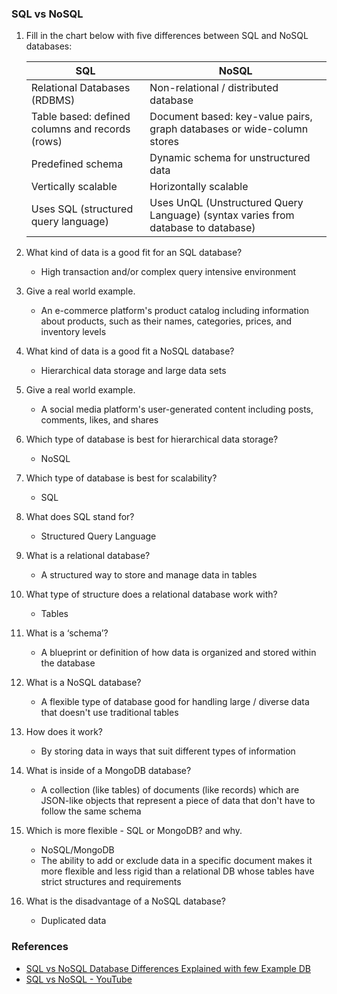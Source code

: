 ### SQL vs NoSQL

1. Fill in the chart below with five differences between SQL and NoSQL databases:


   | SQL                                             | NoSQL                                                                             |
   | ------------------------------------------------- | ----------------------------------------------------------------------------------- |
   | Relational Databases (RDBMS)                    | Non-relational / distributed database                                             |
   | Table based: defined columns and records (rows) | Document based: key-value pairs, graph databases or wide-column stores            |
   | Predefined schema                               | Dynamic schema for unstructured data                                              |
   | Vertically scalable                             | Horizontally scalable                                                             |
   | Uses SQL (structured query language)            | Uses UnQL (Unstructured Query Language) (syntax varies from database to database) |
2. What kind of data is a good fit for an SQL database?

   * High transaction and/or complex query intensive environment
3. Give a real world example.

   * An e-commerce platform's product catalog including information about products, such as their names, categories, prices, and inventory levels
4. What kind of data is a good fit a NoSQL database?

   * Hierarchical data storage and large data sets
5. Give a real world example.

   * A social media platform's user-generated content including posts, comments, likes, and shares
6. Which type of database is best for hierarchical data storage?

   * NoSQL
7. Which type of database is best for scalability?

   * SQL
8. What does SQL stand for?

   * Structured Query Language
9. What is a relational database?

   * A structured way to store and manage data in tables
10. What type of structure does a relational database work with?

    * Tables
11. What is a ‘schema’?

    * A blueprint or definition of how data is organized and stored within the database
12. What is a NoSQL database?

    * A flexible type of database good for handling large / diverse data that doesn't use traditional tables
13. How does it work?

    * By storing data in ways that suit different types of information
14. What is inside of a MongoDB database?

    * A collection (like tables) of documents (like records) which are JSON-like objects that represent a piece of data that don't have to follow the same schema
15. Which is more flexible - SQL or MongoDB? and why.

    * NoSQL/MongoDB
    * The ability to add or exclude data in a specific document makes it more flexible and less rigid than a relational DB whose tables have strict structures and requirements
16. What is the disadvantage of a NoSQL database?

    * Duplicated data

### References

* [SQL vs NoSQL Database Differences Explained with few Example DB](https://www.thegeekstuff.com/2014/01/sql-vs-nosql-db/?utm_source=tuicool)
* [SQL vs NoSQL - YouTube](https://www.youtube.com/watch?v=ZS_kXvOeQ5Y&ab_channel=Academind)

